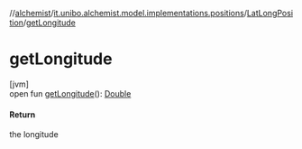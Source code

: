 //[alchemist](../../../index.md)/[it.unibo.alchemist.model.implementations.positions](../index.md)/[LatLongPosition](index.md)/[getLongitude](get-longitude.md)

# getLongitude

[jvm]\
open fun [getLongitude](get-longitude.md)(): [Double](https://kotlinlang.org/api/latest/jvm/stdlib/kotlin/-double/index.html)

#### Return

the longitude
